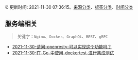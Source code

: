 :alarm_clock: 更新时间: 2021-11-30 07:36:15。[来源分类](../README.md)、[标签分类](../TAGS.md)、[时间分类](../TIMELINE.md)

## 服务端相关


> 关键字：`Nginx`、`Docker`、`GraphQL`、`REST`、`gRPC`



- [2021-11-30-请问-openresty-可以实现这个功能吗？](https://www.v2ex.com/t/819029) 
- [2021-11-30-在-Go-中使用-dockertest-进行集成测试](https://toutiao.io/k/r813zwl) 